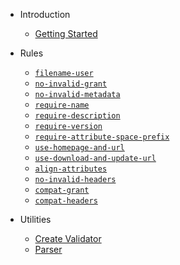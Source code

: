 <!-- markdownlint-disable MD041 -->

- Introduction

  - [Getting Started](README.md)

- Rules

  - [`filename-user`](rules/filename-user.md)
  - [`no-invalid-grant`](rules/no-invalid-grant.md)
  - [`no-invalid-metadata`](rules/no-invalid-metadata.md)
  - [`require-name`](rules/require-name.md)
  - [`require-description`](rules/require-description.md)
  - [`require-version`](rules/require-version.md)
  - [`require-attribute-space-prefix`](rules/require-attribute-space-prefix.md)
  - [`use-homepage-and-url`](rules/use-homepage-and-url.md)
  - [`use-download-and-update-url`](rules/use-download-and-update-url.md)
  - [`align-attributes`](rules/align-attributes.md)
  - [`no-invalid-headers`](rules/no-invalid-headers.md)
  - [`compat-grant`](rules/compat-grant.md)
  - [`compat-headers`](docs/rules/compat-headers.md)

- Utilities
  - [Create Validator](utils/createValidator.md)
  - [Parser](utils/parser.md)
